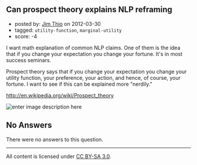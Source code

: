 ## Can prospect theory explains NLP reframing

- posted by: [Jim Thio](https://stackexchange.com/users/-1/432-jim-thio) on 2012-03-30
- tagged: `utility-function`, `marginal-utility`
- score: -4

I want math explanation of common NLP claims. One of them is the idea that if you change your expectation you change your fortune. It's in most success seminars.

Prospect theory says that if you change your expectation you change your utility function, your preference, your action, and hence, of course, your fortune. I want to see if this can be explained more "nerdily."

http://en.wikipedia.org/wiki/Prospect_theory


![enter image description here][1]


  [1]: http://i.stack.imgur.com/hHJdk.png



## No Answers

There were no answers to this question.


---

All content is licensed under [CC BY-SA 3.0](https://creativecommons.org/licenses/by-sa/3.0/).
